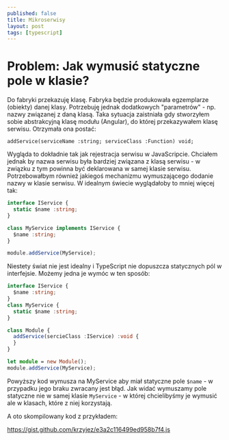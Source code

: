 ```yaml
---
published: false
title: Mikroserwisy
layout: post
tags: [typescript]
---
```

# Problem: Jak wymusić statyczne pole w klasie?
Do fabryki przekazuję klasę. Fabryka będzie produkowała egzemplarze (obiekty) danej klasy. Potrzebuję jednak dodatkowych "parametrów" - np. nazwy związanej z daną klasą. Taka sytuacja zaistniała gdy stworzyłem sobie abstrakcyjną klasę modułu (Angular), do której przekazywałem klasę serwisu. Otrzymała ona postać:

`addService(serviceName :string; serviceClass :Function) void;`

Wygląda to dokładnie tak jak rejestracja serwisu w JavaScripcie. Chciałem jednak by nazwa serwisu była bardziej związana z klasą serwisu - w związku z tym powinna być deklarowana w samej klasie serwisu. Potrzebowałbym również jakiegoś mechanizmu wymuszającego dodanie nazwy w klasie serwisu. W idealnym świecie wyglądałoby to mniej więcej tak:

```typescript
interface IService {
  static $name :string;
}

class MyService implements IService {
  $name :string; 
}

module.addService(MyService);
```

Niestety świat nie jest idealny i TypeScript nie dopuszcza statycznych pól w interfejsie. Możemy jedna je wymóc w ten sposób:

```typescript
interface IService {
  $name :string;
}
class MyService {
  static $name :string; 
}

class Module {
  addService(sercieClass :IService) :void {
  }
}

let module = new Module();
module.addService(MyService);
```
Powyższy kod wymusza na MyService aby miał statyczne pole `$name` - w przypadku jego braku zwracany jest błąd. Jak widać wymuszamy pole statyczne nie w samej klasie `MyService` -  w której chcielibyśmy je wymusić ale w klasach, które z niej korzystają. 

A oto skompilowany kod z przykładem:

https://gist.github.com/krzyjez/e3a2c116499ed958b7f4.js
